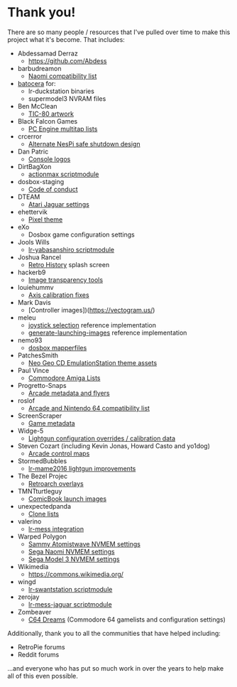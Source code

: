 # Thank you!

There are so many people / resources that I've pulled over time to make this
project what it's become.  That includes:

* Abdessamad Derraz
  * https://github.com/Abdess
* barbudreamon
  * [Naomi compatibility list](https://github.com/libretro/flycast/issues/136)
* [batocera](https://github.com/batocera-linux/lr-duckstation) for:
  * lr-duckstation binaries
  * supermodel3 NVRAM files
* Ben McClean
  * [TIC-80 artwork](https://github.com/BenMcLean/RetroPiePico8)
* Black Falcon Games
  * [PC Engine multitap lists](https://blackfalcongames.net/?p=155)
* crcerror
  * [Alternate NesPi safe shutdown design](https://github.com/crcerror/ES-generic-shutdown)
* Dan Patric
  * [Console logos](https://archive.org/download/console-logos-professionally-redrawn-plus-official-versions)
* DirtBagXon
  * [actionmax scriptmodule](https://github.com/DirtBagXon/actionmax-pi)
* dosbox-staging
  * [Code of conduct](https://github.com/dosbox-staging/dosbox-staging)
* DTEAM
  * [Atari Jaguar settings](https://retropie.org.uk/forum/topic/27999/calling-pi-4-atari-jaguar-fans/8?_=1621951484030)
* ehettervik
  * [Pixel theme](https://github.com/ehettervik)
* eXo
  * Dosbox game configuration settings
* Jools Wills
  * [lr-yabasanshiro scriptmodule](https://github.com/joolswills/RetroPie-Setup/blob/lr-yabasanshiro/scriptmodules/libretrocores/lr-yabasanshiro.sh)
* Joshua Rancel
  * [Retro History](https://www.youtube.com/watch?v=Dwa6LDLZ2rE) splash screen
* hackerb9
  * [Image transparency tools](https://github.com/hackerb9/mktrans)
* louiehummv
  * [Axis calibration fixes](https://retropie.org.uk/forum/topic/28693/a-workaround-for-the-northwest-drift-issue)
* Mark Davis
  * [Controller images])(https://vectogram.us/)
* meleu
  * [joystick selection](https://github.com/meleu/RetroPie-joystick-selection) reference implementation
  * [generate-launching-images](https://github.com/meleu/generate-launching-images) reference implementation
* nemo93
  * [dosbox mapperfiles](https://github.com/dosbox-staging/dosbox-staging/pull/1977)
* PatchesSmith
  * [Neo Geo CD EmulationStation theme assets](https://imgur.com/a/C03ixep)
* Paul Vince
  * [Commodore Amiga Lists](https://github.com/MrV2K/WHDLoad-Download-Tool)
* Progretto-Snaps
  * [Arcade metadata and flyers](https://www.progettosnaps.net/)
* roslof
  * [Arcade and Nintendo 64 compatibility list](https://docs.google.com/spreadsheets/d/1Rq4shU1RUSdcc7cTVWeORMD-mcO6BwXwQ7TGw8f5_zw/edit#gid=1985896929)
* ScreenScraper
  * [Game metadata](https://www.screenscraper.fr/)
* Widge-5
  * [Lightgun configuration overrides / calibration data](https://github.com/Widge-5/sinden-barebones-configs)
* Steven Cozart (including Kevin Jonas, Howard Casto and yo1dog)
  * [Arcade control maps](https://github.com/Texacate/Visual-RetroPie-Control-Maps)
* StormedBubbles
  * [lr-mame2016 lightgun improvements](https://github.com/StormedBubbles/mame2016-libretro)
* The Bezel Projec
  * [Retroarch overlays](https://github.com/thebezelproject)
* TMNTturtleguy
  * [ComicBook launch images](https://github.com/TMNTturtleguy/ComicBook-Theme-Launch-Images-for-Retropie)
* unexpectedpanda
  * [Clone lists](https://github.com/unexpectedpanda/retool-clonelists-metadata)
* valerino
  * [lr-mess integration](https://github.com/valerino/RetroPie-Setup)
* Warped Polygon
  * [Sammy Atomistwave NVMEM settings](https://forums.launchbox-app.com/files/file/3601-sammy-atomiswave-norms-pre-configured-nvmem-testservice-menu-settings-to-play-in-english-free-play-and-unlock-hidden-features/)
  * [Sega Naomi NVMEM settings](https://forums.launchbox-app.com/files/file/3975-sega-naomi-pre-configured-every-hidden-character-unlocked-analogue-volume-and-light-gun-games-calibrated-all-content-unlocked-controls-pre-mapped-correctly-censored-games-uncensored-2-player-mouse-for-flycast-retroarch/)
  * [Sega Model 3 NVMEM settings](https://forums.launchbox-app.com/files/file/3857-sega-model-3-supermodel-git-everything-pre-configured-inc-controls-for-pc-controller-mouse-light-guns-test-menus-configured-free-play-all-games-in-english-2-player-mouse-support-audio-adjusted-layout-imagesthe-whole-9-yards/)
* Wikimedia
  * https://commons.wikimedia.org/
* wingd
  * [lr-swantstation scriptmodule](https://retropie.org.uk/forum/topic/32798/lr-swanstation-scriptmodule) 
* zerojay
  * [lr-mess-jaguar scriptmodule](https://github.com/zerojay/RetroPie-Extras)
* Zombeaver
  * [C64 Dreams](https://www.zombs-lair.com/c64-dreams) (Commodore 64 gamelists and configuration settings)

Additionally, thank you to all the communities that have helped including:

* RetroPie forums
* Reddit forums

...and everyone who has put so much work in over the years to help make all of this even possible.
